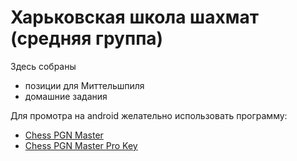 # Харьковская школа шахмат (средняя группа)

Здесь собраны
- позиции для Миттельшпиля
- домашние задания

Для промотра на android желательно использовать программу:
- [Chess PGN Master](https://play.google.com/store/apps/details?id=com.kalab.pgnviewer)
- [Chess PGN Master Pro Key](https://play.google.com/store/apps/details?id=com.kalab.pgnviewerpro)
